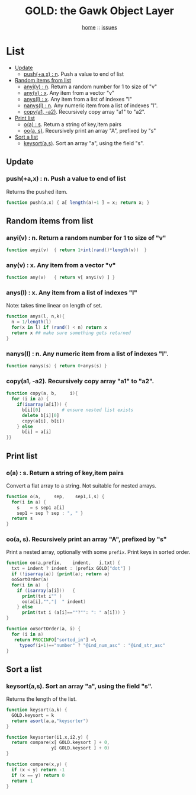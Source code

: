 <a name=top>
<h1 align=center>GOLD: the Gawk Object Layer</h1>
<p  align=center>
<a href="http://github.com/golden/one/master/blob/README.md#top">home</a> :: 
<a href="http://github.com/golden/issues">issues</a> 
</p>

# List

- [Update](#update) 
    - [push(+a,x) : n](#pushax--n--push-a-value-to-end-of-list). Push a value to end of list
- [Random items from list](#random-items-from-list) 
    - [anyi(v) : n](#anyiv--n--return-a-random-number-for-1-to-size-of-v). Return a random number for 1 to size of "v"
    - [any(v) : x](#anyv--x-any-item-from-a-vector-v). Any item from a vector "v"
    - [anys(l) : x](#anysl--x-any-item-from-a-list-of-indexes-l). Any item from a list of indexes "l"
    - [nanys(l) : n](#nanysl--n--any-numeric-item-from-a-list-of-indexes-l). Any numeric item from a list of indexes "l".
    - [copy(a1, -a2)](#copya1--a2-recursively-copy-array-a1-to-a2). Recursively copy array "a1" to "a2".
- [Print list](#print-list) 
    - [o(a) : s](#oa--s--return-a-string-of-keyitem-pairs). Return a string of key,item pairs
    - [oo(a, s)](#ooa-s-recursively-print-an-array-a-prefixed-by-s). Recursively print an array "A", prefixed by "s"
- [Sort a list](#sort-a-list) 
    - [keysort(a,s)](#keysortas-sort-an-array-a-using-the-field-s). Sort an array "a", using the field "s".

## Update

### push(+a,x) : n.  Push a value to end of list
Returns the pushed item.
```awk
function push(a,x) { a[ length(a)+1 ] = x; return x; }
```

## Random items from list

### anyi(v) : n.  Return a random number for 1 to size of "v"
```awk
function anyi(v)  { return 1+int(rand()*length(v))  }
```

### any(v) : x. Any item from a vector "v"
```awk
function any(v)   { return v[ anyi(v) ] }
```

### anys(l) : x. Any item from a list of indexes "l"
Note: takes time linear on length of set.
```awk
function anys(l, n,k){
  n = 1/length(l) 
  for(x in l) if (rand() < n) return x
  return x ## make sure something gets returned
}
```

### nanys(l) : n.  Any numeric item from a list of indexes "l".
```awk
function nanys(s) { return 0+anys(s) }
```

### copy(a1, -a2). Recursively copy array "a1" to "a2".
```awk
function copy(a, b,     i){
  for (i in a) {
    if(isarray(a[i])) {
      b[i][0]        # ensure nested list exists
      delete b[i][0] 
      copy(a[i], b[i])
    } else 
      b[i] = a[i] 
}}
```      
## Print list
### o(a) : s.  Return a string of key,item pairs 
Convert a flat array to a string. Not suitable for nested arrays.

```awk
function o(a,     sep,    sep1,i,s) {
  for(i in a) {
    s    = s sep1 a[i]
    sep1 = sep ? sep : ", " }
  return s 
}
```      
### oo(a, s). Recursively print an array "A", prefixed by "s"
Print a nested array, optionally with some `prefix`.
Print keys in sorted order.

```awk
function oo(a,prefix,    indent,   i,txt) {
  txt = indent ? indent : (prefix GOLD["dot"] )
  if (!isarray(a)) {print(a); return a}
  ooSortOrder(a)
  for(i in a)  {
    if (isarray(a[i]))   {
      print(txt i"" )
      oo(a[i],"","|  " indent)
    } else
      print(txt i (a[i]==""?"": ": " a[i])) }
}

function ooSortOrder(a, i) {
  for (i in a)
   return PROCINFO["sorted_in"] =\
     typeof(i+1)=="number" ? "@ind_num_asc" : "@ind_str_asc"
}
```

## Sort a list
### keysort(a,s). Sort an array "a", using the field "s". 
Returns the length of the list.
```awk
function keysort(a,k) {
  GOLD.keysort = k
  return asort(a,a,"keysorter")
}

function keysorter(i1,x,i2,y) {
  return compare(x[ GOLD.keysort ] + 0,
                 y[ GOLD.keysort ] + 0)
} 

function compare(x,y) {
  if (x < y) return -1
  if (x == y) return 0
  return 1
}
```
